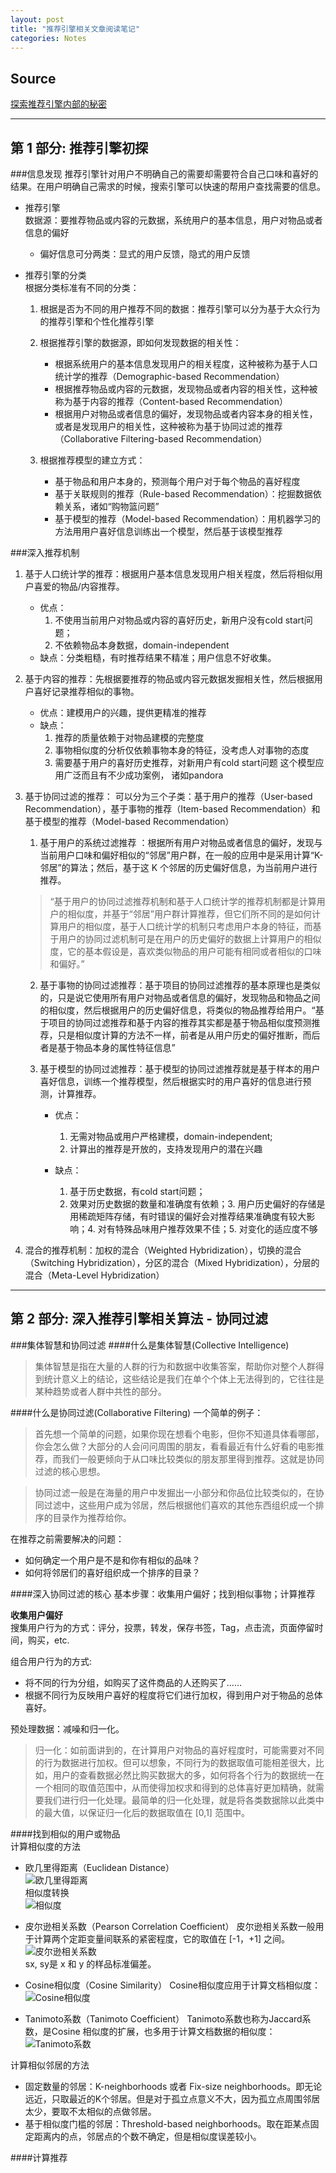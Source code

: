 ```yaml
---
layout: post
title: "推荐引擎相关文章阅读笔记"
categories: Notes
---
```

Source
----------------
[探索推荐引擎内部的秘密][1]  

<hr />

第 1 部分: 推荐引擎初探
------------------------------

###信息发现
推荐引擎针对用户不明确自己的需要却需要符合自己口味和喜好的结果。在用户明确自己需求的时候，搜索引擎可以快速的帮用户查找需要的信息。

+ 推荐引擎  
数据源：要推荐物品或内容的元数据，系统用户的基本信息，用户对物品或者信息的偏好
    + 偏好信息可分两类：显式的用户反馈，隐式的用户反馈

+ 推荐引擎的分类    
根据分类标准有不同的分类：

    1. 根据是否为不同的用户推荐不同的数据：推荐引擎可以分为基于大众行为的推荐引擎和个性化推荐引擎

    2. 根据推荐引擎的数据源，即如何发现数据的相关性：
        + 根据系统用户的基本信息发现用户的相关程度，这种被称为基于人口统计学的推荐（Demographic-based Recommendation）
        + 根据推荐物品或内容的元数据，发现物品或者内容的相关性，这种被称为基于内容的推荐（Content-based Recommendation）
        + 根据用户对物品或者信息的偏好，发现物品或者内容本身的相关性，或者是发现用户的相关性，这种被称为基于协同过滤的推荐（Collaborative Filtering-based Recommendation）

    3. 根据推荐模型的建立方式：
        + 基于物品和用户本身的，预测每个用户对于每个物品的喜好程度
        + 基于关联规则的推荐（Rule-based Recommendation）：挖掘数据依赖关系，诸如“购物篮问题”
        + 基于模型的推荐（Model-based Recommendation）：用机器学习的方法用用户喜好信息训练出一个模型，然后基于该模型推荐

###深入推荐机制
1. 基于人口统计学的推荐：根据用户基本信息发现用户相关程度，然后将相似用户喜爱的物品/内容推荐。
    + 优点：
        1. 不使用当前用户对物品或内容的喜好历史，新用户没有cold start问题；
        2. 不依赖物品本身数据，domain-independent
    + 缺点：分类粗糙，有时推荐结果不精准；用户信息不好收集。
2. 基于内容的推荐：先根据要推荐的物品或内容元数据发掘相关性，然后根据用户喜好记录推荐相似的事物。
    + 优点：建模用户的兴趣，提供更精准的推荐
    + 缺点：
        1. 推荐的质量依赖于对物品建模的完整度
        2. 事物相似度的分析仅依赖事物本身的特征，没考虑人对事物的态度
        3. 需要基于用户的喜好历史推荐，对新用户有cold start问题
        这个模型应用广泛而且有不少成功案例， 诸如pandora
3. 基于协同过滤的推荐： 
可以分为三个子类：基于用户的推荐（User-based Recommendation），基于事物的推荐（Item-based Recommendation）和基于模型的推荐（Model-based Recommendation）

    1. 基于用户的系统过滤推荐   ：根据所有用户对物品或者信息的偏好，发现与当前用户口味和偏好相似的“邻居”用户群，在一般的应用中是采用计算“K- 邻居”的算法；然后，基于这 K 个邻居的历史偏好信息，为当前用户进行推荐。
    >“基于用户的协同过滤推荐机制和基于人口统计学的推荐机制都是计算用户的相似度，并基于“邻居”用户群计算推荐，但它们所不同的是如何计算用户的相似度，基于人口统计学的机制只考虑用户本身的特征，而基于用户的协同过滤机制可是在用户的历史偏好的数据上计算用户的相似度，它的基本假设是，喜欢类似物品的用户可能有相同或者相似的口味和偏好。”
    
    2. 基于事物的协同过滤推荐：基于项目的协同过滤推荐的基本原理也是类似的，只是说它使用所有用户对物品或者信息的偏好，发现物品和物品之间的相似度，然后根据用户的历史偏好信息，将类似的物品推荐给用户。“基于项目的协同过滤推荐和基于内容的推荐其实都是基于物品相似度预测推荐，只是相似度计算的方法不一样，前者是从用户历史的偏好推断，而后者是基于物品本身的属性特征信息”

    3. 基于模型的协同过滤推荐：基于模型的协同过滤推荐就是基于样本的用户喜好信息，训练一个推荐模型，然后根据实时的用户喜好的信息进行预测，计算推荐。
        + 优点：
            1. 无需对物品或用户严格建模，domain-independent; 
            2. 计算出的推荐是开放的，支持发现用户的潜在兴趣 

        + 缺点：
            1. 基于历史数据，有cold start问题；
            2. 效果对历史数据的数量和准确度有依赖；3. 用户历史偏好的存储是用稀疏矩阵存储，有时错误的偏好会对推荐结果准确度有较大影响；4. 对有特殊品味用户推荐效果不佳；5. 对变化的适应度不够
    
4. 混合的推荐机制：加权的混合（Weighted Hybridization），切换的混合（Switching Hybridization），分区的混合（Mixed Hybridization），分层的混合（Meta-Level Hybridization）

<hr />

第 2 部分: 深入推荐引擎相关算法 - 协同过滤
------------------------------

###集体智慧和协同过滤
####什么是集体智慧(Collective Intelligence) 
> 集体智慧是指在大量的人群的行为和数据中收集答案，帮助你对整个人群得到统计意义上的结论，这些结论是我们在单个个体上无法得到的，它往往是某种趋势或者人群中共性的部分。

####什么是协同过滤(Collaborative Filtering)
一个简单的例子：    
> 首先想一个简单的问题，如果你现在想看个电影，但你不知道具体看哪部，你会怎么做？大部分的人会问问周围的朋友，看看最近有什么好看的电影推荐，而我们一般更倾向于从口味比较类似的朋友那里得到推荐。这就是协同过滤的核心思想。

>协同过滤一般是在海量的用户中发掘出一小部分和你品位比较类似的，在协同过滤中，这些用户成为邻居，然后根据他们喜欢的其他东西组织成一个排序的目录作为推荐给你。

在推荐之前需要解决的问题：

+ 如何确定一个用户是不是和你有相似的品味？
+ 如何将邻居们的喜好组织成一个排序的目录？

####深入协同过滤的核心
基本步骤：收集用户偏好；找到相似事物；计算推荐  

**收集用户偏好**    
搜集用户行为的方式：评分，投票，转发，保存书签，Tag，点击流，页面停留时间，购买，etc.   

组合用户行为的方式: 

+   将不同的行为分组，如购买了这件商品的人还购买了……                            
+   根据不同行为反映用户喜好的程度将它们进行加权，得到用户对于物品的总体喜好。
    
预处理数据：减噪和归一化。
> 归一化：如前面讲到的，在计算用户对物品的喜好程度时，可能需要对不同的行为数据进行加权。但可以想象，不同行为的数据取值可能相差很大，比如，用户的查看数据必然比购买数据大的多，如何将各个行为的数据统一在一个相同的取值范围中，从而使得加权求和得到的总体喜好更加精确，就需要我们进行归一化处理。最简单的归一化处理，就是将各类数据除以此类中的最大值，以保证归一化后的数据取值在 [0,1] 范围中。 

####找到相似的用户或物品    
计算相似度的方法    

+ 欧几里得距离（Euclidean Distance）    
    ![欧几里得距离][2]      
    相似度转换  
    ![相似度][3]    

+ 皮尔逊相关系数（Pearson Correlation Coefficient） 
    皮尔逊相关系数一般用于计算两个定距变量间联系的紧密程度，它的取值在 [-1，+1] 之间。
    ![皮尔逊相关系数][4]    
    sx, sy是 x 和 y 的样品标准偏差。    

+ Cosine相似度（Cosine Similarity） 
    Cosine相似度应用于计算文档相似度：  
    ![Cosine相似度][5]  

+ Tanimoto系数（Tanimoto Coefficient）
    Tanimoto系数也称为Jaccard系数，是Cosine 相似度的扩展，也多用于计算文档数据的相似度：    
    ![Tanimoto系数][6]

计算相似邻居的方法      

+ 固定数量的邻居：K-neighborhoods 或者 Fix-size neighborhoods。即无论远近，只取最近的K个邻居。但是对于孤立点意义不大，因为孤立点周围邻居太少，要取不太相似的点做邻居。  
+ 基于相似度门槛的邻居：Threshold-based neighborhoods。取在距某点固定距离内的点，邻居点的个数不确定，但是相似度误差较小。  

####计算推荐

[1]: http://www.ibm.com/developerworks/cn/views/web/libraryview.jsp?view_by=search&sort_by=Date&sort_order=desc&view_by=Search&search_by=%E6%8E%A2%E7%B4%A2%E6%8E%A8%E8%8D%90%E5%BC%95%E6%93%8E%E5%86%85%E9%83%A8%E7%9A%84%E7%A7%98%E5%AF%86&dwsearch.x=12&dwsearch.y=11&dwsearch=Go  "探索推荐引擎内部的秘密"
[2]: http://www.ibm.com/developerworks/cn/web/1103_zhaoct_recommstudy2/image003.gif "欧几里得距离"
[3]: http://www.ibm.com/developerworks/cn/web/1103_zhaoct_recommstudy2/image005.gif "相似度公式"
[4]: http://www.ibm.com/developerworks/cn/web/1103_zhaoct_recommstudy2/image007.gif "皮尔逊相关系数计算公式"
[5]: http://www.ibm.com/developerworks/cn/web/1103_zhaoct_recommstudy2/image009.gif "Cosine相似度"
[6]: http://www.ibm.com/developerworks/cn/web/1103_zhaoct_recommstudy2/image011.gif "Tanimoto系数"


